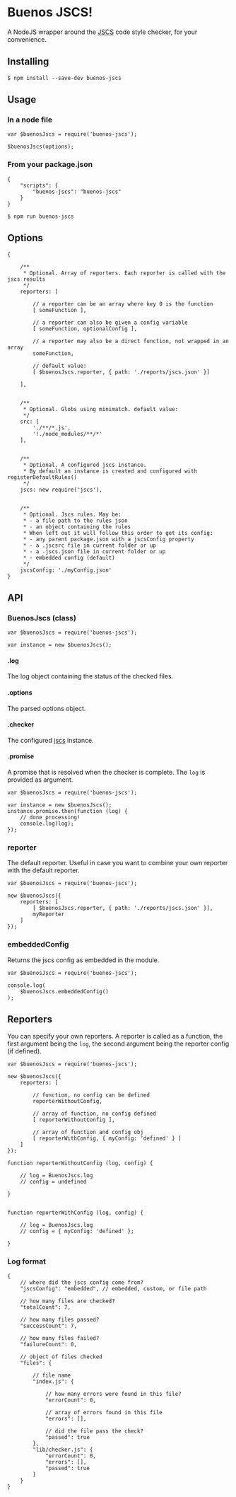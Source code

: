 # Buenos JSCS!

A NodeJS wrapper around the [JSCS](https://www.npmjs.com/package/jscs) code style checker, for your convenience.

## Installing

```
$ npm install --save-dev buenos-jscs 
```

## Usage

### In a node file

```
var $buenosJscs = require('buenos-jscs');

$buenosJscs(options);
```

### From your package.json

```
{
    "scripts": {
        "buenos-jscs": "buenos-jscs"
    }
}
```

```
$ npm run buenos-jscs
```

## Options

```
{

    /**
     * Optional. Array of reporters. Each reporter is called with the jscs results
     */
    reporters: [
    
        // a reporter can be an array where key 0 is the function 
        [ someFunction ],
        
        // a reporter can also be given a config variable
        [ someFunction, optionalConfig ],
        
        // a reporter may also be a direct function, not wrapped in an array
        someFunction,
        
        // default value:
        [ $buenosJscs.reporter, { path: './reports/jscs.json' }]
        
    ],
    
    
    /**
     * Optional. Globs using minimatch. default value:
     */
    src: [
        './**/*.js',
        '!./node_modules/**/*'
    ],
    
    
    /**
     * Optional. A configured jscs instance.
     * By default an instance is created and configured with registerDefaultRules()
     */
    jscs: new require('jscs'),
    
    
    /**
     * Optional. Jscs rules. May be:
     * - a file path to the rules json
     * - an object containing the rules
     * When left out it will follow this order to get its config:
     * - any parent package.json with a jscsConfig property
     * - a .jscsrc file in current folder or up
     * - a .jscs.json file in current folder or up
     * - embedded config (default)
     */
    jscsConfig: './myConfig.json'
}
```

## API

### BuenosJscs (class)

```
var $buenosJscs = require('buenos-jscs');

var instance = new $buenosJscs();
```

#### .log

The log object containing the status of the checked files.

#### .options

The parsed options object.

#### .checker

The configured [jscs](https://www.npmjs.com/package/jscs) instance. 

#### .promise

A promise that is resolved when the checker is complete. The `log` is provided as argument.

```
var $buenosJscs = require('buenos-jscs');

var instance = new $buenosJscs();
instance.promise.then(function (log) {
    // done processing!
    console.log(log);
});
```

### reporter

The default reporter. Useful in case you want to combine your own reporter with the default reporter.

```
var $buenosJscs = require('buenos-jscs');

new $buenosJscs({
    reporters: [
        [ $buenosJscs.reporter, { path: './reports/jscs.json' }],
        myReporter
    ]
});
```

### embeddedConfig

Returns the jscs config as embedded in the module.

```
var $buenosJscs = require('buenos-jscs');

console.log(
    $buenosJscs.embeddedConfig()
);
```

## Reporters

You can specify your own reporters. A reporter is called as a function, the first argument being the `log`, the
second argument being the reporter config (if defined).

```
var $buenosJscs = require('buenos-jscs');

new $buenosJscs({
    reporters: [
    
        // function, no config can be defined
        reporterWithoutConfig,
        
        // array of function, no config defined 
        [ reporterWithoutConfig ],
        
        // array of function and config obj
        [ reporterWithConfig, { myConfig: 'defined' } ]
    ]
});

function reporterWithoutConfig (log, config) {
    
    // log = BuenosJscs.log
    // config = undefined
    
}


function reporterWithConfig (log, config) {
    
    // log = BuenosJscs.log
    // config = { myConfig: 'defined' };
    
}
```

### Log format

```
{
    // where did the jscs config come from?
    "jscsConfig": "embedded", // embedded, custom, or file path
    
    // how many files are checked?
    "totalCount": 7,
    
    // how many files passed?
    "successCount": 7,
    
    // how many files failed?
    "failureCount": 0,
    
    // object of files checked
    "files": {
    
        // file name
        "index.js": {
        
            // how many errors were found in this file?
            "errorCount": 0,
            
            // array of errors found in this file
            "errors": [],
            
            // did the file pass the check?
            "passed": true
        },
        "lib/checker.js": {
            "errorCount": 0,
            "errors": [],
            "passed": true
        }
    }
}
```
